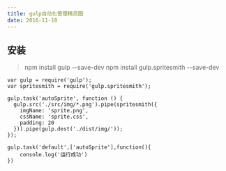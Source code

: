 ```yaml
---
title: gulp自动化管理精灵图
date: 2016-11-18
---
```

## 安装
> npm install gulp --save-dev
> npm install gulp.spritesmith --save-dev

```
var gulp = require('gulp');
var spritesmith = require('gulp.spritesmith');

gulp.task('autoSprite', function () {
  gulp.src('./src/img/*.png').pipe(spritesmith({
    imgName: 'sprite.png',
    cssName: 'sprite.css',
    padding: 20 
  })).pipe(gulp.dest('./dist/img/'));
});

gulp.task('default',['autoSprite'],function(){
	console.log('运行成功')
})

```
  